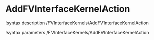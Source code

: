# AddFVInterfaceKernelAction

!syntax description /FVInterfaceKernels/AddFVInterfaceKernelAction

!syntax parameters /FVInterfaceKernels/AddFVInterfaceKernelAction
